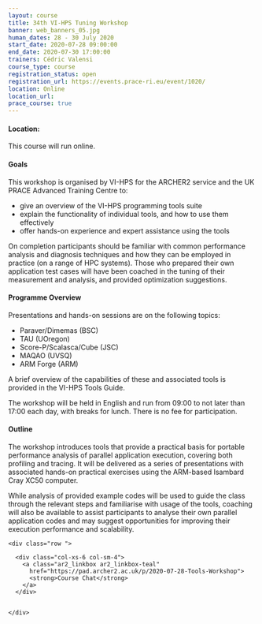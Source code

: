 ```yaml
---
layout: course
title: 34th VI-HPS Tuning Workshop
banner: web_banners_05.jpg 
human_dates: 28 - 30 July 2020
start_date: 2020-07-28 09:00:00
end_date: 2020-07-30 17:00:00
trainers: Cédric Valensi
course_type: course
registration_status: open
registration_url: https://events.prace-ri.eu/event/1020/
location: Online
location_url:
prace_course: true
---
```


#### Location:

This course will run online.

#### Goals

This workshop is organised by VI-HPS for the ARCHER2 service and the UK PRACE Advanced Training Centre to:

- give an overview of the VI-HPS programming tools suite
- explain the functionality of individual tools, and how to use them effectively
- offer hands-on experience and expert assistance using the tools

On completion participants should be familiar with common performance analysis and diagnosis techniques and how they can be employed in practice (on a range of HPC systems). Those who prepared their own application test cases will have been coached in the tuning of their measurement and analysis, and provided optimization suggestions.


#### Programme Overview

Presentations and hands-on sessions are on the following topics:

- Paraver/Dimemas (BSC)
- TAU (UOregon)
- Score-P/Scalasca/Cube (JSC)
- MAQAO (UVSQ)
- ARM Forge (ARM)

A brief overview of the capabilities of these and associated tools is provided in the VI-HPS Tools Guide.

The workshop will be held in English and run from 09:00 to not later than 17:00 each day, with breaks for lunch. There is no fee for participation.


#### Outline

The workshop introduces tools that provide a practical basis for portable performance analysis of parallel application execution, covering both profiling and tracing. It will be delivered as a series of presentations with associated hands-on practical exercises using the ARM-based Isambard Cray XC50 computer.

While analysis of provided example codes will be used to guide the class through the relevant steps and familiarise with usage of the tools, coaching will also be available to assist participants to analyse their own parallel application codes and may suggest opportunities for improving their execution performance and scalability.


<section id="service">
<!-- 
<h2><a name="materials">Course materials</a></h2>
 -->


    <div class="row ">	

<!-- 		
      <div class="col-xs-6 col-sm-4">
        <a class="ar2_linkbox ar2_linkbox-green" 
          href="   ">
          <strong>Course materials</strong>         
        </a>
      </div>
 -->

  
      <div class="col-xs-6 col-sm-4">
        <a class="ar2_linkbox ar2_linkbox-teal" 
          href="https://pad.archer2.ac.uk/p/2020-07-28-Tools-Workshop">
          <strong>Course Chat</strong>       
        </a>
      </div>
		

 	</div>
		
		
					
<!-- 
<h2><a name="join">Join sessions	</a>	</h2>		




    <div class="row ">	

      <div class="col-xs-6 col-sm-4">
        <a class="ar2_linkbox ar2_linkbox-teal" 
          href="https://eu.bbcollab.com/guest/0dc7a50c12314245894519e43fe206b1">
          <strong>Join Session</strong><br/>
          Join this online session in your browser
        </a>
      </div>

      <div class="col-xs-6 col-sm-4">
        <a class="ar2_linkbox ar2_linkbox-green" href="courses/"
           href="myevent.ics">
          <strong>Add to Calendar</strong><br/>
          Download ICS file to add this event to your calendar complete with join link
        </a>
      </div>

											
    </div>
 -->

<!-- 		
<h2><a name="video">Video</a></h2>

<div>
	<iframe title="Video" width="560" height="315" src="https://www.youtube.com/embed/xxxxxxxxxxx" frameborder="0" allow="accelerometer; autoplay; encrypted-media; gyroscope; picture-in-picture" allowfullscreen></iframe>
</div>
 -->


<!-- 
<h2><a name="slides">Slides</a></h2>



    <div class="row ">	


      <div class="col-xs-6 col-sm-4">
        <a class="ar2_linkbox ar2_linkbox-teal" href="courses/"
           href="transcript.pdf">
          <strong>Transcript</strong><br/>
          Download a transcript of the video audio
        </a>
      </div>



      <div class="col-xs-6 col-sm-4">
        <a class="ar2_linkbox ar2_linkbox-green" href="courses/"
           href="slides.pdf">
          <strong>Slides</strong><br/>
          Download pdf of the presentation.
        </a>
      </div>
										
    </div>

 -->


<!-- 
<h2><a name="feedback">Feedback</a></h2>


    <div class="row ">	

      <div class="col-xs-6 col-sm-4">
        <a class="ar2_linkbox ar2_linkbox-teal" 

           href="http://www.archer.ac.uk/training/feedback/?course=XXXX (4 - 25 May 2020) Online"  
  or
		   href="https://events.prace-ri.eu/event/NNNN/surveys/NNN"

		>
          <strong>Feedback</strong><br/>
          Please let us know what was great about this course and anything we can improve
        </a>
      </div>
    </div>
		
 -->		

 
</section>


